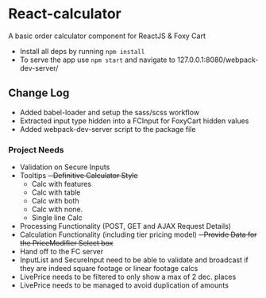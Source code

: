 # React-calculator
A basic order calculator component for ReactJS & Foxy Cart
- Install all deps by running ```npm install```
- To serve the app use ```npm start``` and navigate to 127.0.0.1:8080/webpack-dev-server/

## Change Log
- Added babel-loader and setup the sass/scss workflow
- Extracted  input type hidden into a FCInput for FoxyCart hidden values
- Added webpack-dev-server script to the package file

### Project Needs
- Validation on Secure Inputs
- Tooltips
~~- Definitive Calculator Style~~
    - Calc with features
    - Calc with table
    - Calc with both
    - Calc with none.
    - Single line Calc
- Processing Functionality (POST, GET and AJAX Request Details)
- Calculation Functionality (including tier pricing model)
~~- Provide Data for the PriceModifier Select box~~
- Hand off to the FC server
- InputList and SecureInput need to be able to validate and broadcast if they are indeed square footage or linear footage calcs
- LivePrice needs to be filtered to only show a max of 2 dec. places
- LivePrice needs to be managed to avoid duplication of amounts

